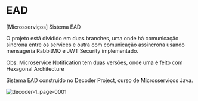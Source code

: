 # EAD
[Microsserviços] Sistema EAD

O projeto está dividido em duas branches, uma onde há comunicação sincrona entre os services e outra com comunicação assincrona usando mensageria RabbitMQ e JWT Security implementado.

Obs: Microservice Notification tem duas versões, onde uma é feito com Hexagonal Architecture 

Sistema EAD construido no Decoder Project, curso de Microsserviços Java.


![decoder-1_page-0001](https://github.com/DreitonWashington/EAD/assets/96394627/8b6cb952-24f3-49a0-a35d-f54bf12db9e7)

